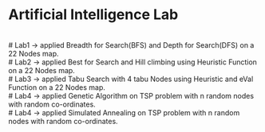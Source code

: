 # Artificial Intelligence Lab
<br>
# Lab1 -> applied Breadth for Search(BFS) and Depth for Search(DFS) on a 22 Nodes map.<br>
# Lab2 -> applied Best for Search and Hill climbing using Heuristic Function on a 22 Nodes map.<br>
# Lab3 -> applied Tabu Search with 4 tabu Nodes using Heuristic and eVal Function on a 22 Nodes map.<br>
# Lab4 -> applied Genetic Algorithm on TSP problem with n random nodes with random co-ordinates.<br>
# Lab4 -> applied Simulated Annealing on TSP problem with n random nodes with random co-ordinates.<br>
